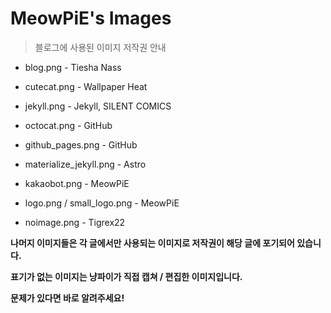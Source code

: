 # MeowPiE's Images

> 블로그에 사용된 이미지 저작권 안내

* blog.png - Tiesha Nass

* cutecat.png - Wallpaper Heat

* jekyll.png - Jekyll, SILENT COMICS

* octocat.png - GitHub

* github_pages.png - GitHub

* materialize_jekyll.png - Astro

* kakaobot.png - MeowPiE

* logo.png / small_logo.png - MeowPiE

* noimage.png - Tigrex22

**나머지 이미지들은 각 글에서만 사용되는 이미지로 저작권이 해당 글에 포기되어 있습니다.**

**표기가 없는 이미지는 냥파이가 직접 캡쳐 / 편집한 이미지입니다.**

**문제가 있다면 바로 알려주세요!**
